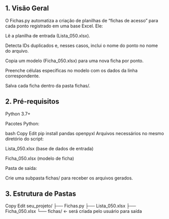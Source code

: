 ## 1. Visão Geral
O Fichas.py automatiza a criação de planilhas de “fichas de acesso” para cada ponto registrado em uma base Excel. Ele:

Lê a planilha de entrada (Lista_050.xlsx).

Detecta IDs duplicados e, nesses casos, inclui o nome do ponto no nome do arquivo.

Copia um modelo (Ficha_050.xlsx) para uma nova ficha por ponto.

Preenche células específicas no modelo com os dados da linha correspondente.

Salva cada ficha dentro da pasta fichas/.

## 2. Pré-requisitos
Python 3.7+

Pacotes Python:

bash
Copy
Edit
pip install pandas openpyxl
Arquivos necessários no mesmo diretório do script:

Lista_050.xlsx (base de dados de entrada)

Ficha_050.xlsx (modelo de ficha)

Pasta de saída:

Crie uma subpasta fichas/ para receber os arquivos gerados.

## 3. Estrutura de Pastas
Copy
Edit
seu_projeto/
├── Fichas.py
├── Lista_050.xlsx
├── Ficha_050.xlsx
└── fichas/           ← será criada pelo usuário para saída

